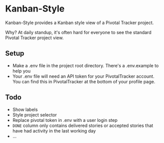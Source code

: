 # Kanban-Style

Kanban-Style provides a Kanban style view of a Pivotal Tracker project.

Why? At daily standup, it's often hard for everyone to see the standard Pivotal Tracker project view.

## Setup
* Make a .env file in the project root directory. There's a .env.example to help you
* Your .env file will need an API token for your PivotalTracker account. You can find this in PivotalTracker at the bottom of your profile page.

## Todo
* Show labels
* Style project selector
* Replace pivotal token in .env with a user login step
* `DONE` column only contains delivered stories or accepted stories that have had activity in the last working day
* ...


